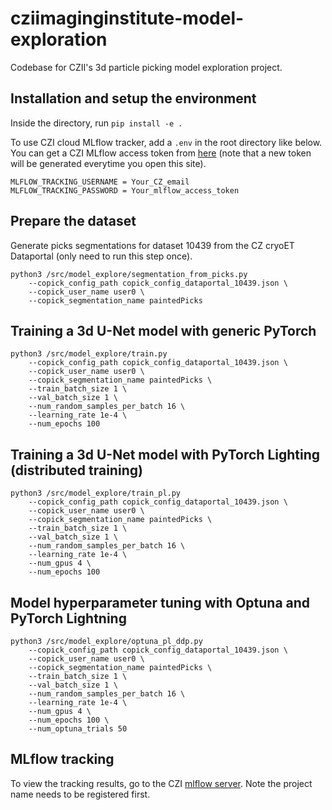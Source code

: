 # cziimaginginstitute-model-exploration
Codebase for CZII's 3d particle picking model exploration project.

## Installation and setup the environment
Inside the directory, run `pip install -e .` 

To use CZI cloud MLflow tracker, add a `.env` in the root directory like below. You can get a CZI MLflow access token from [here](https://mlflow.cw.use4-prod.si.czi.technology/api/2.0/mlflow/users/access-token) (note that a new token will be generated everytime you open this site).
```
MLFLOW_TRACKING_USERNAME = Your_CZ_email
MLFLOW_TRACKING_PASSWORD = Your_mlflow_access_token
```

## Prepare the dataset 
Generate picks segmentations for dataset 10439 from the CZ cryoET Dataportal (only need to run this step once). 
```
python3 /src/model_explore/segmentation_from_picks.py 
    --copick_config_path copick_config_dataportal_10439.json \
    --copick_user_name user0 \
    --copick_segmentation_name paintedPicks
```

## Training a 3d U-Net model with generic PyTorch  
```
python3 /src/model_explore/train.py 
    --copick_config_path copick_config_dataportal_10439.json \
    --copick_user_name user0 \
    --copick_segmentation_name paintedPicks \
    --train_batch_size 1 \
    --val_batch_size 1 \
    --num_random_samples_per_batch 16 \
    --learning_rate 1e-4 \
    --num_epochs 100
```

## Training a 3d U-Net model with PyTorch Lighting (distributed training)
```
python3 /src/model_explore/train_pl.py 
    --copick_config_path copick_config_dataportal_10439.json \
    --copick_user_name user0 \
    --copick_segmentation_name paintedPicks \
    --train_batch_size 1 \
    --val_batch_size 1 \
    --num_random_samples_per_batch 16 \
    --learning_rate 1e-4 \
    --num_gpus 4 \
    --num_epochs 100 
```

## Model hyperparameter tuning with Optuna and PyTorch Lightning 
```
python3 /src/model_explore/optuna_pl_ddp.py 
    --copick_config_path copick_config_dataportal_10439.json \
    --copick_user_name user0 \
    --copick_segmentation_name paintedPicks \
    --train_batch_size 1 \
    --val_batch_size 1 \
    --num_random_samples_per_batch 16 \
    --learning_rate 1e-4 \
    --num_gpus 4 \
    --num_epochs 100 \
    --num_optuna_trials 50 
```

## MLflow tracking 
To view the tracking results, go to the CZI [mlflow server](https://mlflow.cw.use4-prod.si.czi.technology/). Note the project name needs to be registered first.